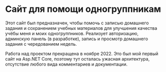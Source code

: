 # Сайт для помощи одногруппникам
Этот сайт был предназначен, чтобы помочь с записью домашнего задания и сохранением учебных материалов для улучшения качества учёбы меня и моих одногруппников. Реализует авторизацию, админскую панель (в разработке), запись и просмотр домашнего задания с чередованием недель.

Работа над проектом прекращена в ноябре 2022. Это был мой первый сайт на Asp.NET Core, поэтому тут осталась ужасная архитектура, отсутствие любого вида комментариев и документации.
